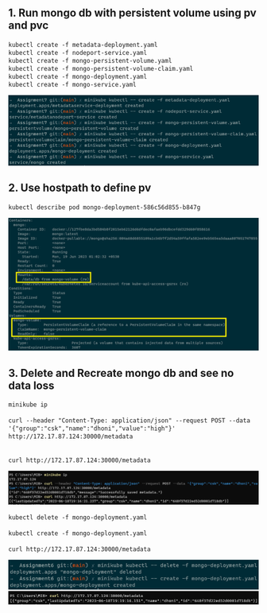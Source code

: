 ## 1. Run mongo db with persistent volume using pv and pvc

```
kubectl create -f metadata-deployment.yaml
kubectl create -f nodeport-service.yaml
kubectl create -f mongo-persistent-volume.yaml
kubectl create -f mongo-persistent-volume-claim.yaml
kubectl create -f mongo-deployment.yaml
kubectl create -f mongo-service.yaml
```

![](./Assignment7-task1.png)

## 2. Use hostpath to define pv

```
kubectl describe pod mongo-deployment-586c56d855-b847g
```

![](./Assignment7-task2.png)

## 3. Delete and Recreate mongo db and see no data loss

```
minikube ip

curl --header "Content-Type: application/json" --request POST --data '{"group":"csk","name":"dhoni","value":"high"}' http://172.17.87.124:30000/metadata


curl http://172.17.87.124:30000/metadata
```

![](./Assignment7-task3.png)

```
kubectl delete -f mongo-deployment.yaml

kubectl create -f mongo-deployment.yaml

curl http://172.17.87.124:30000/metadata
```

![](./Assignment7-task31.png)
![](./Assignment7-task32.png)
